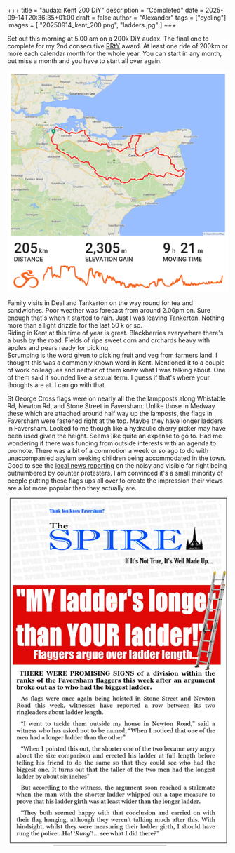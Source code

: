 +++
title = "audax: Kent 200 DiY"
description = "Completed"
date = 2025-09-14T20:36:35+01:00
draft = false
author = "Alexander"
tags = ["cycling"]
images = [
"20250914_kent_200.png",
"ladders.jpg"
]
+++

Set out this morning at 5.00 am on a 200k DiY audax. The final one to complete for my 2nd consecutive [RRtY](https://www.audax.uk/awards-pages/randonneur-round-the-year/) award. At least one ride of 200km or more each calendar month for the whole year. You can start in any month, but miss a month and you have to start all over again.

![Cycling route map of Kent, England, outlined in red, with ride stats showing 205 km distance, 2,305 meters elevation gain, and 9 hours 21 minutes moving time, plus an elevation profile.](20250914_kent_200.png "Completed Kent 200 DiY")

Family visits in Deal and Tankerton on the way round for tea and sandwiches. Poor weather was forecast from around 2.00pm on. Sure enough that's when it started to rain. Just I was leaving Tankerton. Nothing more than a light drizzle for the last 50 k or so.\
Riding in Kent at this time of year is great. Blackberries everywhere there's a bush by the road. Fields of ripe sweet corn and orchards heavy with apples and pears ready for picking.\
Scrumping is the word given to picking fruit and veg from farmers land. I thought this was a commonly known word in Kent. Mentioned it to a couple of work colleagues and neither of them knew what I was talking about. One of them said it sounded like a sexual term. I guess if that's where your thoughts are at. I can go with that.

St George Cross flags were on nearly  all the the lampposts along Whistable Rd, Newton Rd, and Stone Street in Faversham. Unlike those in Medway these which are attached around half way up the lamposts, the flags in Faversham were fastened right at the top. Maybe they have longer ladders in Faversham. Looked to me though like a hydraulic cherry picker may have been used given the height. Seems like quite an expense to go to. Had me wondering if there was funding from outside interests with an agenda to promote. There was a bit of a commotion a week or so ago to do with unaccompanied asylum seeking children being accommodated in the town. Good to see the [local news reporting](https://www.kentonline.co.uk/faversham/news/police-called-in-as-hundreds-of-protestors-and-counter-demon-329532/) on the noisy and visible far right being outnumbered by counter protesters. I am convinced it's a small minority of people putting these flags ups all over to create the impression their views are a lot more popular than they actually are.  

![Satirical newspaper headline from The Spire about locals in Faversham humorously arguing over whose ladder is longer, featuring bold text and a photo of a standing ladder.](ladders.jpg "[The Faversham Spire](https://thespire2.wixsite.com/thefavershamspire)")
